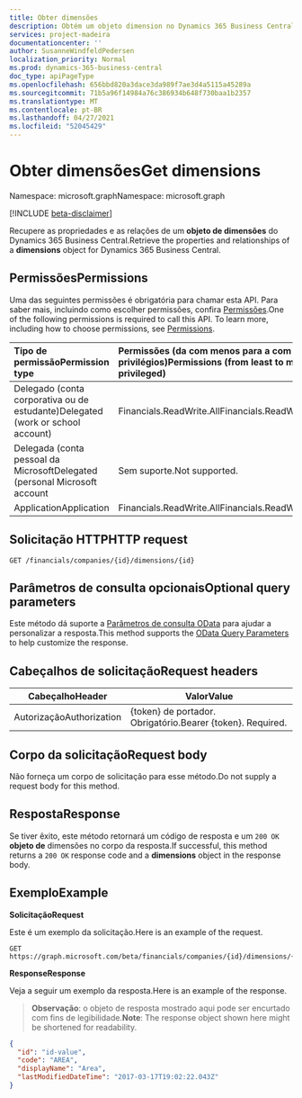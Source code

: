 ```yaml
---
title: Obter dimensões
description: Obtém um objeto dimension no Dynamics 365 Business Central.
services: project-madeira
documentationcenter: ''
author: SusanneWindfeldPedersen
localization_priority: Normal
ms.prod: dynamics-365-business-central
doc_type: apiPageType
ms.openlocfilehash: 656bbd820a3dace3da989f7ae3d4a5115a45289a
ms.sourcegitcommit: 71b5a96f14984a76c386934b648f730baa1b2357
ms.translationtype: MT
ms.contentlocale: pt-BR
ms.lasthandoff: 04/27/2021
ms.locfileid: "52045429"
---
```

# <a name="get-dimensions"></a><span data-ttu-id="88385-103">Obter dimensões</span><span class="sxs-lookup"><span data-stu-id="88385-103">Get dimensions</span></span>

<span data-ttu-id="88385-104">Namespace: microsoft.graph</span><span class="sxs-lookup"><span data-stu-id="88385-104">Namespace: microsoft.graph</span></span>

[!INCLUDE [beta-disclaimer](../../includes/beta-disclaimer.md)]

<span data-ttu-id="88385-105">Recupere as propriedades e as relações de um **objeto de dimensões** do Dynamics 365 Business Central.</span><span class="sxs-lookup"><span data-stu-id="88385-105">Retrieve the properties and relationships of a **dimensions** object for Dynamics 365 Business Central.</span></span>

## <a name="permissions"></a><span data-ttu-id="88385-106">Permissões</span><span class="sxs-lookup"><span data-stu-id="88385-106">Permissions</span></span>
<span data-ttu-id="88385-p101">Uma das seguintes permissões é obrigatória para chamar esta API. Para saber mais, incluindo como escolher permissões, confira [Permissões](/graph/permissions-reference).</span><span class="sxs-lookup"><span data-stu-id="88385-p101">One of the following permissions is required to call this API. To learn more, including how to choose permissions, see [Permissions](/graph/permissions-reference).</span></span>

|<span data-ttu-id="88385-109">Tipo de permissão</span><span class="sxs-lookup"><span data-stu-id="88385-109">Permission type</span></span> |<span data-ttu-id="88385-110">Permissões (da com menos para a com mais privilégios)</span><span class="sxs-lookup"><span data-stu-id="88385-110">Permissions (from least to most privileged)</span></span>|
|:---------------|:------------------------------------------|
|<span data-ttu-id="88385-111">Delegado (conta corporativa ou de estudante)</span><span class="sxs-lookup"><span data-stu-id="88385-111">Delegated (work or school account)</span></span>|<span data-ttu-id="88385-112">Financials.ReadWrite.All</span><span class="sxs-lookup"><span data-stu-id="88385-112">Financials.ReadWrite.All</span></span> |
|<span data-ttu-id="88385-113">Delegada (conta pessoal da Microsoft</span><span class="sxs-lookup"><span data-stu-id="88385-113">Delegated (personal Microsoft account</span></span>|<span data-ttu-id="88385-114">Sem suporte.</span><span class="sxs-lookup"><span data-stu-id="88385-114">Not supported.</span></span>|
|<span data-ttu-id="88385-115">Application</span><span class="sxs-lookup"><span data-stu-id="88385-115">Application</span></span>|<span data-ttu-id="88385-116">Financials.ReadWrite.All</span><span class="sxs-lookup"><span data-stu-id="88385-116">Financials.ReadWrite.All</span></span>|

## <a name="http-request"></a><span data-ttu-id="88385-117">Solicitação HTTP</span><span class="sxs-lookup"><span data-stu-id="88385-117">HTTP request</span></span>

```
GET /financials/companies/{id}/dimensions/{id}
```

## <a name="optional-query-parameters"></a><span data-ttu-id="88385-118">Parâmetros de consulta opcionais</span><span class="sxs-lookup"><span data-stu-id="88385-118">Optional query parameters</span></span>
<span data-ttu-id="88385-119">Este método dá suporte a [Parâmetros de consulta OData](/graph/query-parameters) para ajudar a personalizar a resposta.</span><span class="sxs-lookup"><span data-stu-id="88385-119">This method supports the [OData Query Parameters](/graph/query-parameters) to help customize the response.</span></span>

## <a name="request-headers"></a><span data-ttu-id="88385-120">Cabeçalhos de solicitação</span><span class="sxs-lookup"><span data-stu-id="88385-120">Request headers</span></span>
|<span data-ttu-id="88385-121">Cabeçalho</span><span class="sxs-lookup"><span data-stu-id="88385-121">Header</span></span>|<span data-ttu-id="88385-122">Valor</span><span class="sxs-lookup"><span data-stu-id="88385-122">Value</span></span>|
|------|-----|
|<span data-ttu-id="88385-123">Autorização</span><span class="sxs-lookup"><span data-stu-id="88385-123">Authorization</span></span>  |<span data-ttu-id="88385-p102">{token} de portador. Obrigatório.</span><span class="sxs-lookup"><span data-stu-id="88385-p102">Bearer {token}. Required.</span></span> |

## <a name="request-body"></a><span data-ttu-id="88385-126">Corpo da solicitação</span><span class="sxs-lookup"><span data-stu-id="88385-126">Request body</span></span>
<span data-ttu-id="88385-127">Não forneça um corpo de solicitação para esse método.</span><span class="sxs-lookup"><span data-stu-id="88385-127">Do not supply a request body for this method.</span></span>

## <a name="response"></a><span data-ttu-id="88385-128">Resposta</span><span class="sxs-lookup"><span data-stu-id="88385-128">Response</span></span>
<span data-ttu-id="88385-129">Se tiver êxito, este método retornará um código de resposta e um `200 OK` **objeto de** dimensões no corpo da resposta.</span><span class="sxs-lookup"><span data-stu-id="88385-129">If successful, this method returns a `200 OK` response code and a **dimensions** object in the response body.</span></span>

## <a name="example"></a><span data-ttu-id="88385-130">Exemplo</span><span class="sxs-lookup"><span data-stu-id="88385-130">Example</span></span>

<span data-ttu-id="88385-131">**Solicitação**</span><span class="sxs-lookup"><span data-stu-id="88385-131">**Request**</span></span>

<span data-ttu-id="88385-132">Este é um exemplo da solicitação.</span><span class="sxs-lookup"><span data-stu-id="88385-132">Here is an example of the request.</span></span>
```http
GET https://graph.microsoft.com/beta/financials/companies/{id}/dimensions/{id}
```

<span data-ttu-id="88385-133">**Response**</span><span class="sxs-lookup"><span data-stu-id="88385-133">**Response**</span></span>

<span data-ttu-id="88385-134">Veja a seguir um exemplo da resposta.</span><span class="sxs-lookup"><span data-stu-id="88385-134">Here is an example of the response.</span></span> 

> <span data-ttu-id="88385-135">**Observação**: o objeto de resposta mostrado aqui pode ser encurtado com fins de legibilidade.</span><span class="sxs-lookup"><span data-stu-id="88385-135">**Note**: The response object shown here might be shortened for readability.</span></span>

```json
{
  "id": "id-value",
  "code": "AREA",
  "displayName": "Area",
  "lastModifiedDateTime": "2017-03-17T19:02:22.043Z"
}
```



